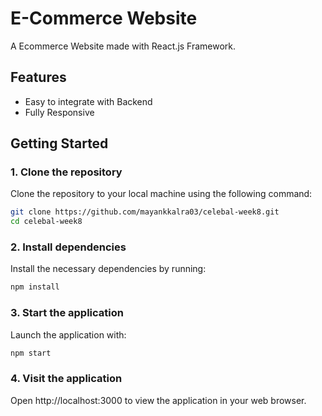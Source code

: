 # E-Commerce Website

A Ecommerce Website made with React.js Framework.

## Features

- Easy to integrate with Backend
- Fully Responsive

## Getting Started

### 1. Clone the repository

Clone the repository to your local machine using the following command:

```sh
git clone https://github.com/mayankkalra03/celebal-week8.git
cd celebal-week8
```

### 2. Install dependencies

Install the necessary dependencies by running:

```sh
npm install
```

### 3. Start the application

Launch the application with:

```sh
npm start
```

### 4. Visit the application

Open http://localhost:3000 to view the application in your web browser.
